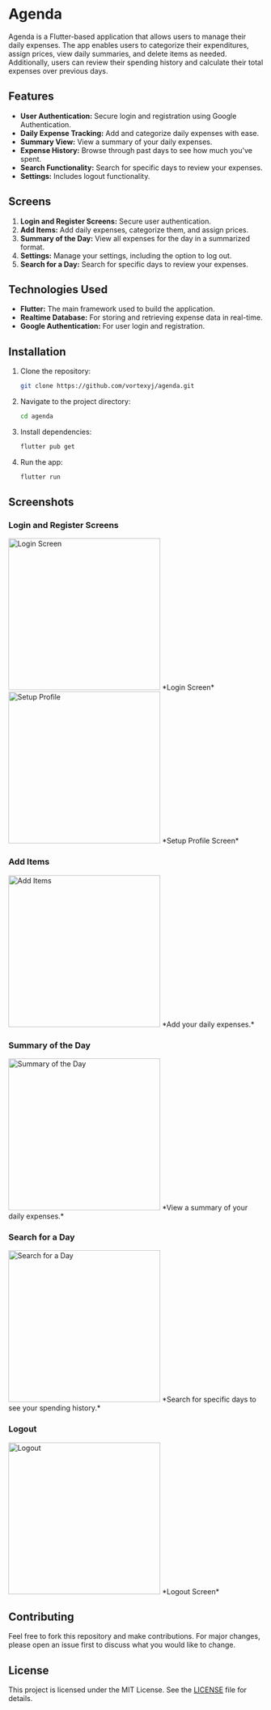 # Agenda

Agenda is a Flutter-based application that allows users to manage their daily expenses.
The app enables users to categorize their expenditures, assign prices, view daily summaries, and delete items as needed. Additionally,
users can review their spending history and calculate their total expenses over previous days.

## Features

- **User Authentication:** Secure login and registration using Google Authentication.
- **Daily Expense Tracking:** Add and categorize daily expenses with ease.
- **Summary View:** View a summary of your daily expenses.
- **Expense History:** Browse through past days to see how much you've spent.
- **Search Functionality:** Search for specific days to review your expenses.
- **Settings:** Includes logout functionality.

## Screens

1. **Login and Register Screens:** Secure user authentication.
2. **Add Items:** Add daily expenses, categorize them, and assign prices.
3. **Summary of the Day:** View all expenses for the day in a summarized format.
4. **Settings:** Manage your settings, including the option to log out.
5. **Search for a Day:** Search for specific days to review your expenses.

## Technologies Used

- **Flutter:** The main framework used to build the application.
- **Realtime Database:** For storing and retrieving expense data in real-time.
- **Google Authentication:** For user login and registration.

## Installation

1. Clone the repository:
    ```bash
    git clone https://github.com/vortexyj/agenda.git
    ```
2. Navigate to the project directory:
    ```bash
    cd agenda
    ```
3. Install dependencies:
    ```bash
    flutter pub get
    ```
4. Run the app:
    ```bash
    flutter run
    ```

## Screenshots

### Login and Register Screens

<img src="https://drive.google.com/uc?id=1sQviq-XJRWXbFA90PXtfC_3i31kHsO1E" alt="Login Screen" width="300"/>  
*Login Screen*

<img src="https://drive.google.com/uc?id=1IVXU5vWyE-t-rjKJmUfq5pRztYochGsK" alt="Setup Profile" width="300"/>  
*Setup Profile Screen*

### Add Items

<img src="https://drive.google.com/uc?id=14ZKzIp8u5jpCoE9pflOUKo98hYd9yapN" alt="Add Items" width="300"/>  
*Add your daily expenses.*

### Summary of the Day

<img src="https://drive.google.com/uc?id=13zrldIvtVIfLvW0n07vt-q84CPB8OBRw" alt="Summary of the Day" width="300"/>  
*View a summary of your daily expenses.*

### Search for a Day

<img src="https://drive.google.com/uc?id=1UrbvytQZWIAS9-Hixj2A7YbFegg9dUtz" alt="Search for a Day" width="300"/>  
*Search for specific days to see your spending history.*

### Logout

<img src="https://drive.google.com/uc?id=1ot-M8Qev95Nec6ryppZnxZRaS8j4y8Og" alt="Logout" width="300"/>  
*Logout Screen*


## Contributing

Feel free to fork this repository and make contributions. For major changes, please open an issue first to discuss what you would like to change.

## License

This project is licensed under the MIT License. See the [LICENSE](LICENSE) file for details.
